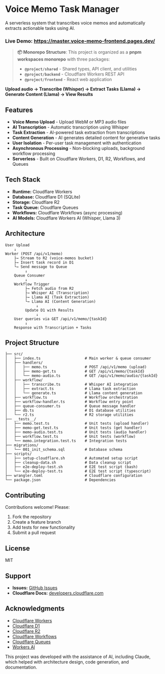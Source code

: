 # Voice Memo Task Manager

A serverless system that transcribes voice memos and automatically extracts actionable tasks using AI.

### Live Demo: https://master.voice-memo-frontend.pages.dev/ 

> **📦 Monorepo Structure**: This project is organized as a **pnpm workspaces monorepo** with three packages:
> - **`@project/shared`** - Shared types, API client, and utilities
> - **`@project/backend`** - Cloudflare Workers REST API
> - **`@project/frontend`** - React web application
>

**Upload audio → Transcribe (Whisper) → Extract Tasks (Llama) → Generate Content (Llama) → View Results**

## Features

- **Voice Memo Upload** - Upload WebM or MP3 audio files
- **AI Transcription** - Automatic transcription using Whisper
- **Task Extraction** - AI-powered task extraction from transcriptions
- **Content Generation** - AI generates detailed content for generative tasks
- **User Isolation** - Per-user task management with authentication
- **Asynchronous Processing** - Non-blocking uploads, background workflow processing
- **Serverless** - Built on Cloudflare Workers, D1, R2, Workflows, and Queues

## Tech Stack

- **Runtime:** Cloudflare Workers
- **Database:** Cloudflare D1 (SQLite)
- **Storage:** Cloudflare R2
- **Task Queue:** Cloudflare Queues
- **Workflows:** Cloudflare Workflows (async processing)
- **AI Models:** Cloudflare Workers AI (Whisper, Llama 3)

## Architecture

```
User Upload
    ↓
Worker (POST /api/v1/memo)
    ├→ Stream to R2 (voice-memos bucket)
    ├→ Insert task record in D1
    └→ Send message to Queue
         ↓
    Queue Consumer
         ↓
    Workflow Trigger
         ├→ Fetch audio from R2
         ├→ Whisper AI (Transcription)
         ├→ Llama AI (Task Extraction)
         └→ Llama AI (Content Generation)
              ↓
         Update D1 with Results
              ↓
    User queries via GET /api/v1/memo/{taskId}
         ↓
    Response with Transcription + Tasks
```

## Project Structure

```
├── src/
│   ├── index.ts                    # Main worker & queue consumer
│   ├── handlers/
│   │   ├── memo.ts                 # POST /api/v1/memo (upload)
│   │   ├── memo-get.ts             # GET /api/v1/memo/{taskId}
│   │   └── memo-audio.ts           # GET /api/v1/memo/audio/{taskId}
│   ├── workflow/
│   │   ├── transcribe.ts           # Whisper AI integration
│   │   ├── extract.ts              # Llama task extraction
│   │   └── generate.ts             # Llama content generation
│   ├── workflow.ts                 # Workflow orchestration
│   ├── workflow-handler.ts         # Workflow entry point
│   ├── queue-consumer.ts           # Queue message handler
│   ├── db.ts                       # D1 database utilities
│   └── r2.ts                       # R2 storage utilities
├── __tests__/
│   ├── memo.test.ts                # Unit tests (upload handler)
│   ├── memo-get.test.ts            # Unit tests (get handler)
│   ├── memo-audio.test.ts          # Unit tests (audio handler)
│   ├── workflow.test.ts            # Unit tests (workflow)
│   └── memo.integration.test.ts    # Integration tests
├── migrations/
│   └── 001_init_schema.sql         # Database schema
├── scripts/
│   ├── setup-cloudflare.sh         # Automated setup script
│   ├── cleanup-data.sh             # Data cleanup script
│   ├── e2e-deploy-test.sh          # E2E test script (bash)
│   └── e2e-deploy-test.ts          # E2E test script (typescript)
├── wrangler.toml                   # Cloudflare configuration
└── package.json                    # Dependencies
```

## Contributing

Contributions welcome! Please:

1. Fork the repository
2. Create a feature branch
3. Add tests for new functionality
4. Submit a pull request

## License

MIT


## Support

- **Issues:** [GitHub Issues](https://github.com/YOUR_USERNAME/cf_ai_async_voice_memos/issues)
- **Cloudflare Docs:** [developers.cloudflare.com](https://developers.cloudflare.com)

## Acknowledgments

- [Cloudflare Workers](https://workers.cloudflare.com)
- [Cloudflare D1](https://developers.cloudflare.com/d1/)
- [Cloudflare R2](https://www.cloudflare.com/products/r2/)
- [Cloudflare Workflows](https://developers.cloudflare.com/workflows/)
- [Cloudflare Queues](https://developers.cloudflare.com/queues/)
- [Workers AI](https://developers.cloudflare.com/workers-ai/)

This project was developed with the assistance of AI, including Claude, which helped with architecture design, code generation, and documentation.
